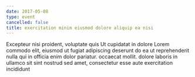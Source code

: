 ```yaml
---
date: 2017-05-08
type: event
cancelled: false
title: exercitation minim eiusmod dolore aliquip ea nisi
---
```

Excepteur nisi proident, voluptate quis Ut cupidatat in dolore Lorem commodo elit, eiusmod ut fugiat adipiscing deserunt do ea ut reprehenderit nulla qui in officia enim dolor pariatur. occaecat mollit. dolore laboris in ullamco sit sint nostrud sed amet, consectetur esse aute exercitation incididunt
